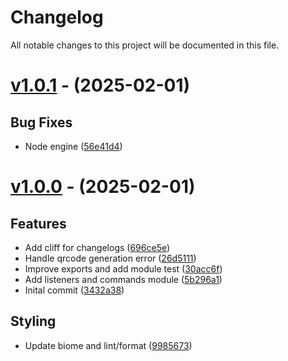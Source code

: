 # Changelog
All notable changes to this project will be documented in this file.

# [v1.0.1](https://github.com/NedcloarBR/NestWhats/commits/v1.0.0...v1.0.1) - (2025-02-01)

## Bug Fixes

- Node engine ([56e41d4](https://github.com/NedcloarBR/NestWhats/commit/56e41d42cce4507a40f8373d67890b3ab6155535))

# [v1.0.0](https://github.com/NedcloarBR/NestWhats/commits/v1.0.0) - (2025-02-01)

## Features

- Add cliff for changelogs ([696ce5e](https://github.com/NedcloarBR/NestWhats/commit/696ce5ec41b9f16f54d7d36f85b5a1e7093bcc2c))
- Handle qrcode generation error ([26d5111](https://github.com/NedcloarBR/NestWhats/commit/26d5111020b728028c8917a734d1ecbbf5413a6a))
- Improve exports and add module test ([30acc6f](https://github.com/NedcloarBR/NestWhats/commit/30acc6ff8a6e1a49e9787c4c851586c3eef7f4de))
- Add listeners and commands module ([5b296a1](https://github.com/NedcloarBR/NestWhats/commit/5b296a1a1b58353d307af906512688e01c0b381c))
- Inital commit ([3432a38](https://github.com/NedcloarBR/NestWhats/commit/3432a38576ee27e0a2d90952459f436c1ae03a34))

## Styling

- Update biome and lint/format ([9985673](https://github.com/NedcloarBR/NestWhats/commit/9985673e19da6397bd7432df8824c2e70be77415))

